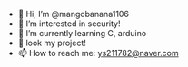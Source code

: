 - 👋 Hi, I’m @mangobanana1106
- 👀 I’m interested in security!
- 🌱 I’m currently learning C, arduino
- 💞️ look my project!
- 📫 How to reach me: ys211782@naver.com

<!---
mangobanana1106/mangobanana1106 is a ✨ special ✨ repository because its `README.md` (this file) appears on your GitHub profile.
You can click the Preview link to take a look at your changes.
--->
